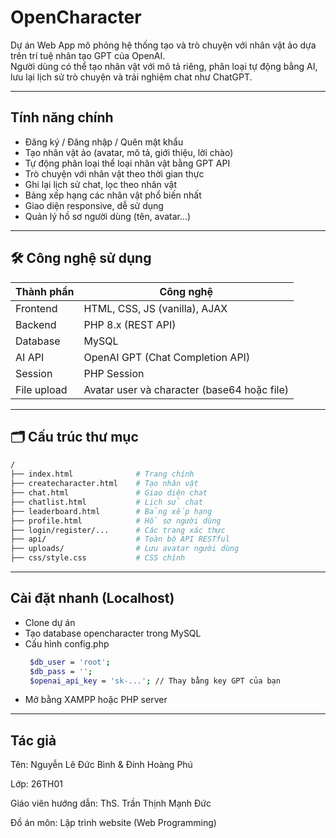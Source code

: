 # OpenCharacter

Dự án Web App mô phỏng hệ thống tạo và trò chuyện với nhân vật ảo dựa trên trí tuệ nhân tạo GPT của OpenAI.  
Người dùng có thể tạo nhân vật với mô tả riêng, phân loại tự động bằng AI, lưu lại lịch sử trò chuyện và trải nghiệm chat như ChatGPT.

---

## Tính năng chính

- Đăng ký / Đăng nhập / Quên mật khẩu
- Tạo nhân vật ảo (avatar, mô tả, giới thiệu, lời chào)
- Tự động phân loại thể loại nhân vật bằng GPT API
- Trò chuyện với nhân vật theo thời gian thực
- Ghi lại lịch sử chat, lọc theo nhân vật
- Bảng xếp hạng các nhân vật phổ biến nhất
- Giao diện responsive, dễ sử dụng
- Quản lý hồ sơ người dùng (tên, avatar...)

---

## 🛠️ Công nghệ sử dụng

| Thành phần | Công nghệ |
|------------|-----------|
| Frontend   | HTML, CSS, JS (vanilla), AJAX |
| Backend    | PHP 8.x (REST API) |
| Database   | MySQL |
| AI API     | OpenAI GPT (Chat Completion API) |
| Session    | PHP Session |
| File upload | Avatar user và character (base64 hoặc file) |

---

## 🗂️ Cấu trúc thư mục
```bash
/
├── index.html              # Trang chính
├── createcharacter.html    # Tạo nhân vật
├── chat.html               # Giao diện chat
├── chatlist.html           # Lịch sử chat
├── leaderboard.html        # Bảng xếp hạng
├── profile.html            # Hồ sơ người dùng
├── login/register/...      # Các trang xác thực
├── api/                    # Toàn bộ API RESTful
├── uploads/                # Lưu avatar người dùng
├── css/style.css           # CSS chính
```
---

## Cài đặt nhanh (Localhost)
 - Clone dự án
 - Tạo database opencharacter trong MySQL
 - Cấu hình config.php
   ```bash
    $db_user = 'root';
    $db_pass = '';
    $openai_api_key = 'sk-...'; // Thay bằng key GPT của bạn
 - Mở bằng XAMPP hoặc PHP server

---

## Tác giả
Tên: Nguyễn Lê Đức Bình & Đinh Hoàng Phú

Lớp: 26TH01

Giáo viên hướng dẫn: ThS. Trần Thịnh Mạnh Đức

Đồ án môn: Lập trình website (Web Programming)


